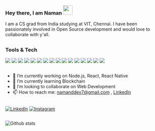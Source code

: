### Hey there, I am Naman <img src="https://raw.githubusercontent.com/MartinHeinz/MartinHeinz/master/wave.gif" width="30px">

I am a CS grad from India studying at VIT, Chennai. I have been passionately involved in Open Source development and would love to collaborate with y'all.

##
### Tools & Tech
<link rel="stylesheet" href="https://cdn.jsdelivr.net/gh/devicons/devicon@v2.12.0/devicon.min.css">

<img src="https://img.icons8.com/color/48/000000/c-plus-plus-logo.png"/>  <img src="https://img.icons8.com/color/48/000000/java-coffee-cup-logo--v2.png"/>  <img src="https://img.icons8.com/color/48/000000/html-5--v1.png"/>  <img src="https://img.icons8.com/color/48/000000/javascript.png"/>  <img src="https://img.icons8.com/color/48/000000/react-native.png"/>  <img src="https://img.icons8.com/color/48/000000/redux.png"/>  <img src="https://img.icons8.com/color/48/000000/nodejs.png"/>  <img src="https://img.icons8.com/color/48/000000/typescript.png"/>  <img src="https://img.icons8.com/color/48/000000/gatsbyjs.png"/>  <img src="https://img.icons8.com/fluent/48/000000/docker.png"/>  <img src="https://img.icons8.com/color/48/000000/python.png"/>  <img src="https://img.icons8.com/color/48/000000/mongodb.png"/>  <img src="https://img.icons8.com/color/48/000000/haskell.png"/>  <img src="https://img.icons8.com/color/48/000000/flutter.png"/>  <img src="https://img.icons8.com/color/48/000000/tensorflow.png"/>  <img src="https://img.icons8.com/color/48/000000/graphql.png"/>


##

- 🔭 I’m currently working on Node.js, React, React Native
- 🌱 I’m currently learning Blockchain
- 👯 I’m looking to collaborate on Web Development
- 📫 How to reach me: namanddev7@gmail.com , [LinkedIn](https://www.linkedin.com/in/naman-agarwal-97b207191/)


##

[![LinkedIn](https://img.shields.io/badge/-LinkedIn-informational?style=flat-square&logo=linkedIn&logoColor=&color=black)](https://www.linkedin.com/in/naman-agarwal-97b207191/)
[![Instagram](https://img.shields.io/badge/-Instagram-informational?style=flat-square&logo=instagram&logoColor=&color=black)](https://www.instagram.com/divine_naman/)

##
![Github stats](https://github-readme-stats.vercel.app/api?username=divinenaman&theme=nightowl)


<!-- 
**divinenaman/divinenaman** is a ✨ _special_ ✨ repository because its `README.md` (this file) appears on your GitHub profile.

Here are some ideas to get you started:

- 🔭 I’m currently working on ...
- 🌱 I’m currently learning ...
- 👯 I’m looking to collaborate on ...
- 🤔 I’m looking for help with ...
- 💬 Ask me about ...
- 📫 How to reach me: ...
- 😄 Pronouns: ...
- ⚡ Fun fact: ...
 -->
